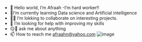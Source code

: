 - 👋 Hello world, I’m Afraah
-I’m hard worker!!
- 🌱I’m currently learning Data science and Artificial intelligence     
- 👯‍♀️ I’m lokking to collaborate on interesting projects.
- 💞️ I’m looking for help with improving my skills
- 😌📩 ask me about anything 
- 📫 How to reach me afraahn@yahoo.com 
![image](https://user-images.githubusercontent.com/99537908/153711529-dbb38b0f-c534-46b9-b62f-e064ecb8dde4.png)

<!---
Afraahn/Afraahn is a ✨ special ✨ repository because its `README.md` (this file) appears on your GitHub profile.
You can click the Preview link to take a look at your changes.
--->
